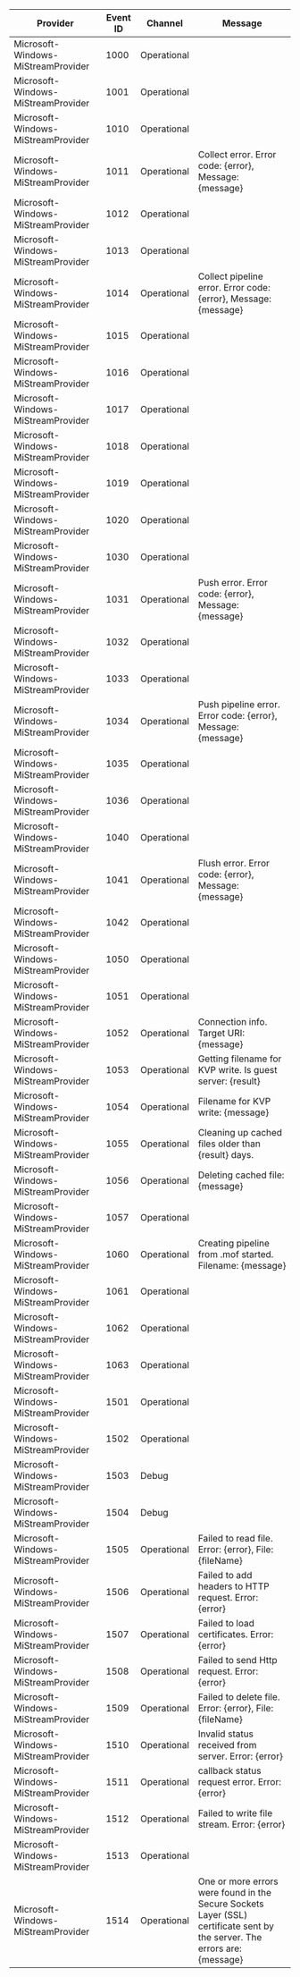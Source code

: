Provider                            |  Event ID  |  Channel      |  Message
------------------------------------|------------|---------------|---------------------------------------------------------------------------------------------------------------------------
Microsoft-Windows-MiStreamProvider  |  1000      |  Operational  |
Microsoft-Windows-MiStreamProvider  |  1001      |  Operational  |
Microsoft-Windows-MiStreamProvider  |  1010      |  Operational  |
Microsoft-Windows-MiStreamProvider  |  1011      |  Operational  |  Collect error. Error code: {error}, Message: {message}
Microsoft-Windows-MiStreamProvider  |  1012      |  Operational  |
Microsoft-Windows-MiStreamProvider  |  1013      |  Operational  |
Microsoft-Windows-MiStreamProvider  |  1014      |  Operational  |  Collect pipeline error. Error code: {error}, Message: {message}
Microsoft-Windows-MiStreamProvider  |  1015      |  Operational  |
Microsoft-Windows-MiStreamProvider  |  1016      |  Operational  |
Microsoft-Windows-MiStreamProvider  |  1017      |  Operational  |
Microsoft-Windows-MiStreamProvider  |  1018      |  Operational  |
Microsoft-Windows-MiStreamProvider  |  1019      |  Operational  |
Microsoft-Windows-MiStreamProvider  |  1020      |  Operational  |
Microsoft-Windows-MiStreamProvider  |  1030      |  Operational  |
Microsoft-Windows-MiStreamProvider  |  1031      |  Operational  |  Push error. Error code: {error}, Message: {message}
Microsoft-Windows-MiStreamProvider  |  1032      |  Operational  |
Microsoft-Windows-MiStreamProvider  |  1033      |  Operational  |
Microsoft-Windows-MiStreamProvider  |  1034      |  Operational  |  Push pipeline error. Error code: {error}, Message: {message}
Microsoft-Windows-MiStreamProvider  |  1035      |  Operational  |
Microsoft-Windows-MiStreamProvider  |  1036      |  Operational  |
Microsoft-Windows-MiStreamProvider  |  1040      |  Operational  |
Microsoft-Windows-MiStreamProvider  |  1041      |  Operational  |  Flush error. Error code: {error}, Message: {message}
Microsoft-Windows-MiStreamProvider  |  1042      |  Operational  |
Microsoft-Windows-MiStreamProvider  |  1050      |  Operational  |
Microsoft-Windows-MiStreamProvider  |  1051      |  Operational  |
Microsoft-Windows-MiStreamProvider  |  1052      |  Operational  |  Connection info. Target URI: {message}
Microsoft-Windows-MiStreamProvider  |  1053      |  Operational  |  Getting filename for KVP write. Is guest server: {result}
Microsoft-Windows-MiStreamProvider  |  1054      |  Operational  |  Filename for KVP write: {message}
Microsoft-Windows-MiStreamProvider  |  1055      |  Operational  |  Cleaning up cached files older than {result} days.
Microsoft-Windows-MiStreamProvider  |  1056      |  Operational  |  Deleting cached file: {message}
Microsoft-Windows-MiStreamProvider  |  1057      |  Operational  |
Microsoft-Windows-MiStreamProvider  |  1060      |  Operational  |  Creating pipeline from .mof started. Filename: {message}
Microsoft-Windows-MiStreamProvider  |  1061      |  Operational  |
Microsoft-Windows-MiStreamProvider  |  1062      |  Operational  |
Microsoft-Windows-MiStreamProvider  |  1063      |  Operational  |
Microsoft-Windows-MiStreamProvider  |  1501      |  Operational  |
Microsoft-Windows-MiStreamProvider  |  1502      |  Operational  |
Microsoft-Windows-MiStreamProvider  |  1503      |  Debug        |
Microsoft-Windows-MiStreamProvider  |  1504      |  Debug        |
Microsoft-Windows-MiStreamProvider  |  1505      |  Operational  |  Failed to read file. Error: {error}, File: {fileName}
Microsoft-Windows-MiStreamProvider  |  1506      |  Operational  |  Failed to add headers to HTTP request. Error: {error}
Microsoft-Windows-MiStreamProvider  |  1507      |  Operational  |  Failed to load certificates. Error: {error}
Microsoft-Windows-MiStreamProvider  |  1508      |  Operational  |  Failed to send Http request. Error: {error}
Microsoft-Windows-MiStreamProvider  |  1509      |  Operational  |  Failed to delete file. Error: {error}, File: {fileName}
Microsoft-Windows-MiStreamProvider  |  1510      |  Operational  |  Invalid status received from server. Error: {error}
Microsoft-Windows-MiStreamProvider  |  1511      |  Operational  |  callback status request error. Error: {error}
Microsoft-Windows-MiStreamProvider  |  1512      |  Operational  |  Failed to write file stream. Error: {error}
Microsoft-Windows-MiStreamProvider  |  1513      |  Operational  |
Microsoft-Windows-MiStreamProvider  |  1514      |  Operational  |  One or more errors were found in the Secure Sockets Layer (SSL) certificate sent by the server. The errors are: {message}